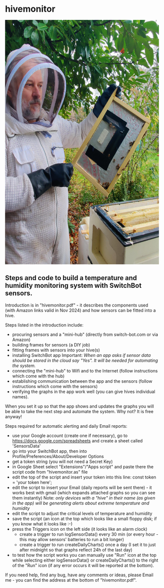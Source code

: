 # hivemonitor

<img src="sensor-frame-front.jpeg" alt="Sensor in a frame" width="600px" height="800px">

## Steps and code to build a temperature and humidity monitoring system with SwitchBot sensors.

Introduction is in "hivemonitor.pdf" - it describes the components used (with Amazon links valid in Nov 2024) and how sensors can be fitted into a hive.

Steps listed in the introduction include:
  - procuring sensors and a "mini-hub" (directly from switch-bot.com or via Amazon)
  - building frames for sensors (a DIY job)
  - fitting frames with sensors into your hive(s)
  - installing SwitchBot app
    Important: _When an app asks if sensor data should be stored in the cloud say "Yes". It will be needed for automating the system._
  - connecting the "mini-hub" to Wifi and to the Internet (follow instructions which come with the hub)
  - establishing communication between the app and the sensors (follow instructions which come with the sensors)
  - verifying the graphs in the app work well (you can give hives individual names).

When you set it up so that the app shows and updates the graphs you will be able to take the next step and automate the system. Why not? It is free anyway!

Steps required for automatic alerting and daily Email reports:
  - use your Google account (create one if necessary), go to https://docs.google.com/spreadsheets and create a sheet called 'SensorsData'
  - go into your SwitchBot app, then into Profile/Preferences/About/Developer Options
  - get a token string (you will not need a Secret Key)
  - in Google Sheet select "Extensions"/"Apps script" and paste there the script code from "hivemonitor.as" file
  - edit the top of the script and insert your token into this line: const token = 'your token here';
  - edit the script to insert your Email (daily reports will be sent there) - it works best with gmail (which expands attached graphs so you can see them instantly)
    Note: _only devices with a "hive" in their name (as given in the app) will be generating alerts about extreme temperature and humidity_
  - edit the script to adjust the critical levels of temperature and humidity
  - save the script (an icon at the top which looks like a small floppy disk; if you know what it looks like :-)
  - press the Triggers icon on the left side (it looks like an alarm clock)
    - create a trigger to run logSensorData() every 30 min (or every hour - this may allow sensors' batteries to run a bit longer)
    - create a trigger to run createDailyCharts() once a day (I set it to just after midnight so that graphs reflect 24h of the last day)
  - to test how the script works you can manually use "Run" icon at the top while selecting either logSensorData() or createDailyCharts() to the right of the "Run" icon
    (if any error occurs it will be reported at the bottom).

If you need help, find any bug, have any comments or ideas, please Email me - you can find the address at the bottom of "hivemonitor.pdf".
